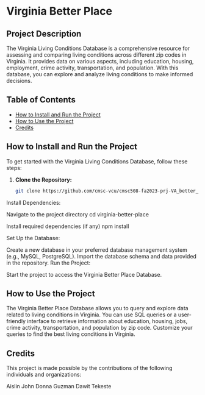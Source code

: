 # Virginia Better Place

## Project Description

The Virginia Living Conditions Database is a comprehensive resource for assessing and comparing living conditions across different zip codes in Virginia. It provides data on various aspects, including education, housing, employment, crime activity, transportation, and population. With this database, you can explore and analyze living conditions to make informed decisions.

## Table of Contents

- [How to Install and Run the Project](#how-to-install-and-run-the-project)
- [How to Use the Project](#how-to-use-the-project)
- [Credits](#credits)


## How to Install and Run the Project

To get started with the Virginia Living Conditions Database, follow these steps:

1. **Clone the Repository:**

   ```bash
   git clone https://github.com/cmsc-vcu/cmsc508-fa2023-prj-VA_better_placegroup39.git


Install Dependencies:

 Navigate to the project directory
cd virginia-better-place

 Install required dependencies (if any)
npm install


Set Up the Database:

Create a new database in your preferred database management system (e.g., MySQL, PostgreSQL).
Import the database schema and data provided in the repository.
Run the Project:

Start the project to access the Virginia Better Place Database.

## How to Use the Project
The Virginia Better Place Database allows you to query and explore data related to living conditions in Virginia. You can use SQL queries or a user-friendly interface to retrieve information about education, housing, jobs, crime activity, transportation, and population by zip code. Customize your queries to find the best living conditions in Virginia.

## Credits
This project is made possible by the contributions of the following individuals and organizations:

Aislin John
Donna Guzman
Dawit Tekeste























